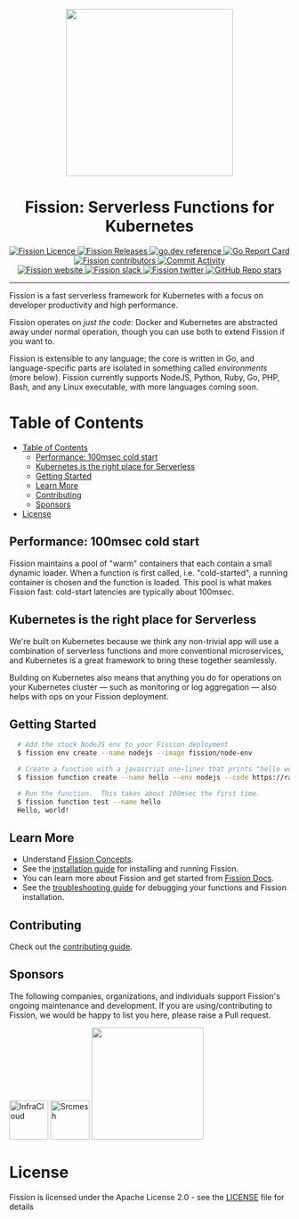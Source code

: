 <p align="center">
  <img src="https://fission.io/images/logo-gh.svg" width="300" />
  <br>
  <h1 align="center">Fission: Serverless Functions for Kubernetes</h1>
</p>

<p align="center">
  <a href="https://github.com/fission/fission/blob/master/LICENSE">
    <img alt="Fission Licence" src="https://img.shields.io/github/license/fission/fission">
  </a>
  <a href="https://github.com/fission/fission/releases">
    <img alt="Fission Releases" src="https://img.shields.io/github/release-pre/fission/fission.svg">
  </a>
  <a href="https://pkg.go.dev/github.com/fission/fission">
    <img alt="go.dev reference" src="https://img.shields.io/badge/go.dev-reference-007d9c?logo=go&logoColor=white">
  </a>
  <a href="https://goreportcard.com/report/github.com/fission/fission">
    <img src="https://goreportcard.com/badge/github.com/fission/fission" alt="Go Report Card" />
  </a>
  <a href="https://github.com/fission/fission/graphs/contributors">
    <img alt="Fission contributors" src="https://img.shields.io/github/contributors/fission/fission">
  </a>
  <a href="https://github.com/fission/fission/commits/master">
    <img alt="Commit Activity" src="https://img.shields.io/github/commit-activity/m/fission/fission">
  </a>
  <br>
  <a href="https://fission.io/">
    <img alt="Fission website" src="https://img.shields.io/badge/website-fission.io-blue">
  </a>
  <a href="https://fission.io/slack">
    <img alt="Fission slack" src="https://badgen.net/badge/slack/Fission?icon=slack">
  </a>
  <a href="https://twitter.com/fissionio">
    <img alt="Fission twitter" src="https://img.shields.io/twitter/follow/fissionio?style=social">
  </a>
  <a href="https://github.com/fission/fission">
    <img alt="GitHub Repo stars" src="https://img.shields.io/github/stars/fission/fission?style=social">
  </a>
</p>

--------------

Fission is a fast serverless framework for Kubernetes with a focus on
developer productivity and high performance.

Fission operates on _just the code_: Docker and Kubernetes are
abstracted away under normal operation, though you can use both to
extend Fission if you want to.

Fission is extensible to any language; the core is written in Go, and
language-specific parts are isolated in something called
_environments_ (more below).  Fission currently supports NodeJS, Python, Ruby, Go, 
PHP, Bash, and any Linux executable, with more languages coming soon.

Table of Contents
=================
- [Table of Contents](#table-of-contents)
  - [Performance: 100msec cold start](#performance-100msec-cold-start)
  - [Kubernetes is the right place for Serverless](#kubernetes-is-the-right-place-for-serverless)
  - [Getting Started](#getting-started)
  - [Learn More](#learn-more)
  - [Contributing](#contributing)
  - [Sponsors](#sponsors)
- [License](#license)

## Performance: 100msec cold start

Fission maintains a pool of "warm" containers that each contain a
small dynamic loader.  When a function is first called,
i.e. "cold-started", a running container is chosen and the function is
loaded.  This pool is what makes Fission fast: cold-start latencies
are typically about 100msec.

## Kubernetes is the right place for Serverless

We're built on Kubernetes because we think any non-trivial app will
use a combination of serverless functions and more conventional
microservices, and Kubernetes is a great framework to bring these
together seamlessly.

Building on Kubernetes also means that anything you do for operations
on your Kubernetes cluster &mdash; such as monitoring or log
aggregation &mdash; also helps with ops on your Fission deployment.

## Getting Started

```bash
  # Add the stock NodeJS env to your Fission deployment
  $ fission env create --name nodejs --image fission/node-env

  # Create a function with a javascript one-liner that prints "hello world"
  $ fission function create --name hello --env nodejs --code https://raw.githubusercontent.com/fission/examples/master/nodejs/hello.js

  # Run the function.  This takes about 100msec the first time.
  $ fission function test --name hello
  Hello, world!
```

## Learn More

- Understand [Fission Concepts](https://fission.io/docs/concepts/).
- See the [installation guide](https://fission.io/docs/installation/) for installing and running Fission.
- You can learn more about Fission and get started from [Fission Docs](https://fission.io/docs).
- See the [troubleshooting guide](https://fission.io/docs/trouble-shooting/) for debugging your functions and Fission installation.

## Contributing

Check out the [contributing guide](CONTRIBUTING.md).

## Sponsors

The following companies, organizations, and individuals support Fission's ongoing maintenance and development. If you are using/contributing to Fission, we would be happy to list you here, please raise a Pull request.

<p>
  <a href="https://infracloud.io/"><img src="https://fission.io/sponsors/infracloud.png" alt="InfraCloud" height="70"></a>
  <a href="https://srcmesh.com/"><img src="https://fission.io/sponsors/srcmesh.png" alt="Srcmesh" height="70"></a>
  <a href="https://www.digitalocean.com/?utm_medium=opensource&utm_source=fissionio">
    <img src="https://opensource.nyc3.cdn.digitaloceanspaces.com/attribution/assets/PoweredByDO/DO_Powered_by_Badge_blue.svg" width="201px">
  </a>
</p>

# License

Fission is licensed under the Apache License 2.0 - see the [LICENSE](./LICENSE) file for details
